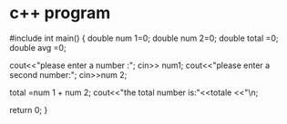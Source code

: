 # c++ program
#include<iostream>
  int main()
{
  double num 1=0;
  double num 2=0;
  double total =0;
  double avg =0;
  
   cout<<"please enter a number :";
   cin>> num1;
   cout<<"please enter a second number:";
   cin>>num 2;
 
   total =num 1 + num 2;
   cout<<"the total number is:"<<totale <<"\n;
   
   return 0;
}
